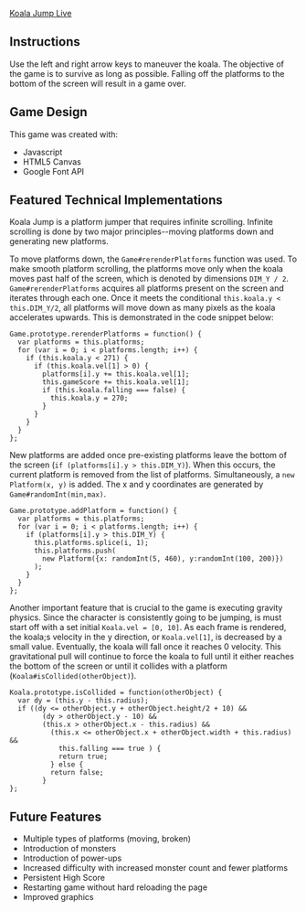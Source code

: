 [Koala Jump Live][koala-jump]

[koala-jump]: http://kasperkuo.github.io/koala-jump/

## Instructions

Use the left and right arrow keys to maneuver the koala. The objective of the game is to survive as long as possible. Falling off the platforms to the bottom of the screen will result in a game over.

## Game Design

This game was created with:

- Javascript
- HTML5 Canvas
- Google Font API

## Featured Technical Implementations

Koala Jump is a platform jumper that requires infinite scrolling. Infinite scrolling is done by two major principles--moving platforms down and generating new platforms.

To move platforms down, the `Game#rerenderPlatforms` function was used. To make smooth platform scrolling, the platforms move only when the koala moves past half of the screen, which is denoted by dimensions `DIM_Y / 2`. `Game#rerenderPlatforms` acquires all platforms present on the screen and iterates through each one. Once it meets the conditional `this.koala.y < this.DIM_Y/2`, all platforms will move down as many pixels as the koala accelerates upwards. This is demonstrated in the code snippet below:

```
Game.prototype.rerenderPlatforms = function() {
  var platforms = this.platforms;
  for (var i = 0; i < platforms.length; i++) {
    if (this.koala.y < 271) {
      if (this.koala.vel[1] > 0) {
        platforms[i].y += this.koala.vel[1];
        this.gameScore += this.koala.vel[1];
        if (this.koala.falling === false) {
          this.koala.y = 270;
        }
      }
    }
  }
};
```

New platforms are added once pre-existing platforms leave the bottom of the screen (`if (platforms[i].y > this.DIM_Y)`). When this occurs, the current platform is removed from the list of platforms. Simultaneously, a `new Platform(x, y)` is added. The x and y coordinates are generated by `Game#randomInt(min,max)`.

```
Game.prototype.addPlatform = function() {
  var platforms = this.platforms;
  for (var i = 0; i < platforms.length; i++) {
    if (platforms[i].y > this.DIM_Y) {
      this.platforms.splice(i, 1);
      this.platforms.push(
        new Platform({x: randomInt(5, 460), y:randomInt(100, 200)})
      );
    }
  }
};
```

Another important feature that is crucial to the game is executing gravity physics. Since the character is consistently going to be jumping, is must start off with a set initial `Koala.vel = [0, 10]`. As each frame is rendered, the koala;s velocity in the y direction, or `Koala.vel[1]`, is decreased by a small value. Eventually, the koala will fall once it reaches 0 velocity. This gravitational pull will continue to force the koala to full until it either reaches the bottom of the screen or until it collides with a platform (`Koala#isCollided(otherObject)`).

```
Koala.prototype.isCollided = function(otherObject) {
  var dy = (this.y - this.radius);
  if ((dy <= otherObject.y + otherObject.height/2 + 10) &&
        (dy > otherObject.y - 10) &&
        (this.x > otherObject.x - this.radius) &&
          (this.x <= otherObject.x + otherObject.width + this.radius) &&
            this.falling === true ) {
            return true;
          } else {
          return false;
        }
};
```

## Future Features

- Multiple types of platforms (moving, broken)
- Introduction of monsters
- Introduction of power-ups
- Increased difficulty with increased monster count and fewer platforms
- Persistent High Score
- Restarting game without hard reloading the page
- Improved graphics
